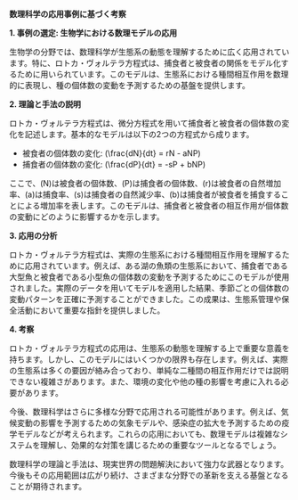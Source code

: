 **数理科学の応用事例に基づく考察**

**1. 事例の選定: 生物学における数理モデルの応用**

生物学の分野では、数理科学が生態系の動態を理解するために広く応用されています。特に、ロトカ・ヴォルテラ方程式は、捕食者と被食者の関係をモデル化するために用いられています。このモデルは、生態系における種間相互作用を数理的に表現し、種の個体数の変動を予測するための基盤を提供します。

**2. 理論と手法の説明**

ロトカ・ヴォルテラ方程式は、微分方程式を用いて捕食者と被食者の個体数の変化を記述します。基本的なモデルは以下の2つの方程式から成ります。

- 被食者の個体数の変化: \(\frac{dN}{dt} = rN - aNP\)
- 捕食者の個体数の変化: \(\frac{dP}{dt} = -sP + bNP\)

ここで、\(N\)は被食者の個体数、\(P\)は捕食者の個体数、\(r\)は被食者の自然増加率、\(a\)は捕食率、\(s\)は捕食者の自然減少率、\(b\)は捕食者が被食者を捕食することによる増加率を表します。このモデルは、捕食者と被食者の相互作用が個体数の変動にどのように影響するかを示します。

**3. 応用の分析**

ロトカ・ヴォルテラ方程式は、実際の生態系における種間相互作用を理解するために応用されています。例えば、ある湖の魚類の生態系において、捕食者である大型魚と被食者である小型魚の個体数の変動を予測するためにこのモデルが使用されました。実際のデータを用いてモデルを適用した結果、季節ごとの個体数の変動パターンを正確に予測することができました。この成果は、生態系管理や保全活動において重要な指針を提供しました。

**4. 考察**

ロトカ・ヴォルテラ方程式の応用は、生態系の動態を理解する上で重要な意義を持ちます。しかし、このモデルにはいくつかの限界も存在します。例えば、実際の生態系は多くの要因が絡み合っており、単純な二種間の相互作用だけでは説明できない複雑さがあります。また、環境の変化や他の種の影響を考慮に入れる必要があります。

今後、数理科学はさらに多様な分野で応用される可能性があります。例えば、気候変動の影響を予測するための気象モデルや、感染症の拡大を予測するための疫学モデルなどが考えられます。これらの応用においても、数理モデルは複雑なシステムを理解し、効果的な対策を講じるための重要なツールとなるでしょう。

数理科学の理論と手法は、現実世界の問題解決において強力な武器となります。今後もその応用範囲は広がり続け、さまざまな分野での革新を支える基盤となることが期待されます。